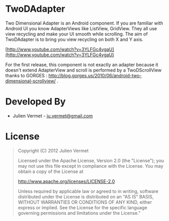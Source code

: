 TwoDAdapter
===========

Two Dimensional Adapter is an Android component. If you are familiar with Android UI you know AdapterViews like ListView, GridView. They all use view recycling and make your UI smooth while scrolling. The aim of TwoDAdapter is to bring you view recycling on both X and Y axis.

[http://www.youtube.com/watch?v=3YLFGc4vgaU](http://www.youtube.com/watch?v=3YLFGc4vgaU)

For the first release, this component is not exactly an adapter because it doesn't extend AdapterView and scroll is performed by a TwoDScrollView thanks to GORGES : http://blog.gorges.us/2010/06/android-two-dimensional-scrollview/ .


Developed By
===========

* Julien Vermet - ju.vermet@gmail.com

License
===========

>Copyright (C) 2012 Julien Vermet
>
>Licensed under the Apache License, Version 2.0 (the "License");
>you may not use this file except in compliance with the License.
>You may obtain a copy of the License at
>
>	 http://www.apache.org/licenses/LICENSE-2.0
>
>Unless required by applicable law or agreed to in writing, software
>distributed under the License is distributed on an "AS IS" BASIS,
>WITHOUT WARRANTIES OR CONDITIONS OF ANY KIND, either express or implied.
>See the License for the specific language governing permissions and
>limitations under the License."
